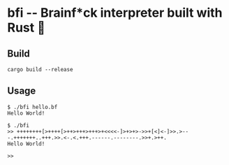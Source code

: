 # bfi -- Brainf\*ck interpreter built with Rust 🦀

## Build

`cargo build --release`

## Usage

```
$ ./bfi hello.bf
Hello World!

$ ./bfi
>> ++++++++[>++++[>++>+++>+++>+<<<<-]>+>+>->>+[<]<-]>>.>---.+++++++..+++.>>.<-.<.+++.------.--------.>>+.>++.
Hello World!

>> 
```
